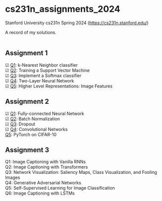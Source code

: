 # cs231n_assignments_2024
Stanford University cs231n Spring 2024 (https://cs231n.stanford.edu/)

A record of my solutions. <br>
<br>


Assignment 1
--------
☑ [Q1](https://github.com/WANGyuquan01/cs231n_assignments_2024/blob/main/assignment1/Q1_knn.ipynb): k-Nearest Neighbor classifier <br>
☑ [Q2](https://github.com/WANGyuquan01/cs231n_assignments_2024/blob/main/assignment1/Q2_svm.ipynb): Training a Support Vector Machine <br>
☑ [Q3](https://github.com/WANGyuquan01/cs231n_assignments_2024/blob/main/assignment1/Q3_softmax.ipynb): Implement a Softmax classifier <br>
☑ [Q4](https://github.com/WANGyuquan01/cs231n_assignments_2024/blob/main/assignment1/Q4_two_layer_net.ipynb): Two-Layer Neural Network <br>
☑ [Q5](https://github.com/WANGyuquan01/cs231n_assignments_2024/blob/main/assignment1/Q5_features.ipynb): Higher Level Representations: Image Features <br>

Assignment 2
--------
☑ [Q1](https://github.com/WANGyuquan01/cs231n_assignments_2024/blob/main/assignment2/Q1_FullyConnectedNets.ipynb): Fully-connected Neural Network <br>
☑ [Q2](https://github.com/WANGyuquan01/cs231n_assignments_2024/blob/main/assignment2/Q2_BatchNormalization.ipynb): Batch Normalization <br>
☑ [Q3](https://github.com/WANGyuquan01/cs231n_assignments_2024/blob/main/assignment2/Q3_Dropout.ipynb): Dropout <br>
☑ [Q4](https://github.com/WANGyuquan01/cs231n_assignments_2024/blob/main/assignment2/Q4_ConvolutionalNetworks.ipynb): Convolutional Networks <br>
[Q5](https://github.com/WANGyuquan01/cs231n_assignments_2024/blob/main/assignment2/Q5_PyTorch.ipynb): PyTorch on CIFAR-10 <br>

Assignment 3
--------
Q1: Image Captioning with Vanilla RNNs <br>
Q2: Image Captioning with Transformers <br>
Q3: Network Visualization: Saliency Maps, Class Visualization, and Fooling Images <br>
Q4: Generative Adversarial Networks <br>
Q5: Self-Supervised Learning for Image Classification <br>
Q6: Image Captioning with LSTMs <br>
